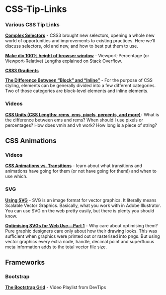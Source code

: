 # CSS-Tip-Links
<h3>Various CSS Tip Links</h3>

<p><b><a href="http://learn.shayhowe.com/advanced-html-css/complex-selectors/">Complex Selectors</a></b> - CSS3 brought new selectors, opening a whole new world of opportunities and improvements to existing practices. Here we’ll discuss selectors, old and new, and how to best put them to use.</p>

<p><b><a href="http://stackoverflow.com/questions/1575141/make-div-100-height-of-browser-window">Make div 100% height of browser window</a></b> - Viewport-Percentage (or Viewport-Relative) Lengths explained on Stack Overflow.</p>


<p><b><a href="https://css-tricks.com/css3-gradients/">CSS3 Gradients</a></b> 

<p><b><a href="http://www.impressivewebs.com/difference-block-inline-css/">The Difference Between “Block” and “Inline”</a></b> - For the purpose of CSS styling, elements can be generally divided into a few different categories. Two of those categories are block-level elements and inline elements.</p>

<h3>Videos</h3>

<p><b><a href="https://www.youtube.com/watch?v=qrduUUdxBSY">CSS Units (CSS Lengths: rems, ems, pixels, percents, and more)</a></b>- What is the difference between ems and rems? When should I use pixels or percentages? How does vmin and vh work? How long is a piece of string?</p>

<h2>CSS Animations</h2>
<h3>Videos</h3>
<p><b><a href="https://www.youtube.com/watch?v=TVpGb5Jj0GY&list=PL478wQWRhpfZA85XA9eDWVTs1w2mCNZkV&index=4">CSS Animations vs. Transitions</a></b> -  learn about what transitions and animations have going for them (or not have going for them!) and when to use which.</p>

<h3>SVG</h3>
<p><b><a href="https://css-tricks.com/using-svg/">Using SVG</a></b> - SVG is an image format for vector graphics. It literally means Scalable Vector Graphics. Basically, what you work with in Adobe Illustrator. You can use SVG on the web pretty easily, but there is plenty you should know.</a>

<p><b><a href="https://medium.com/@larsenwork/optimising-svgs-for-web-use-part-1-67e8f2d4035#.vzxkh0lza">Optimising SVGs for Web Use — Part 1</a></b> - Why care about optimising them? Pure graphic designers care only about how their drawing looks. This was sufficient when graphics were printed out or rasterised into pngs. But using vector graphics every extra node, handle, decimal point and superfluous meta information adds to the total vector file size.</a>

<h2>Frameworks</h2>
<h3>Bootstrap</h3>
<p><b><a href="https://www.youtube.com/playlist?list=PLqGj3iMvMa4IPwMW-sSXn1Q_pVu5tUMCw">The Bootstrap Grid</a></b> - Video Playlist from DevTips</a>

